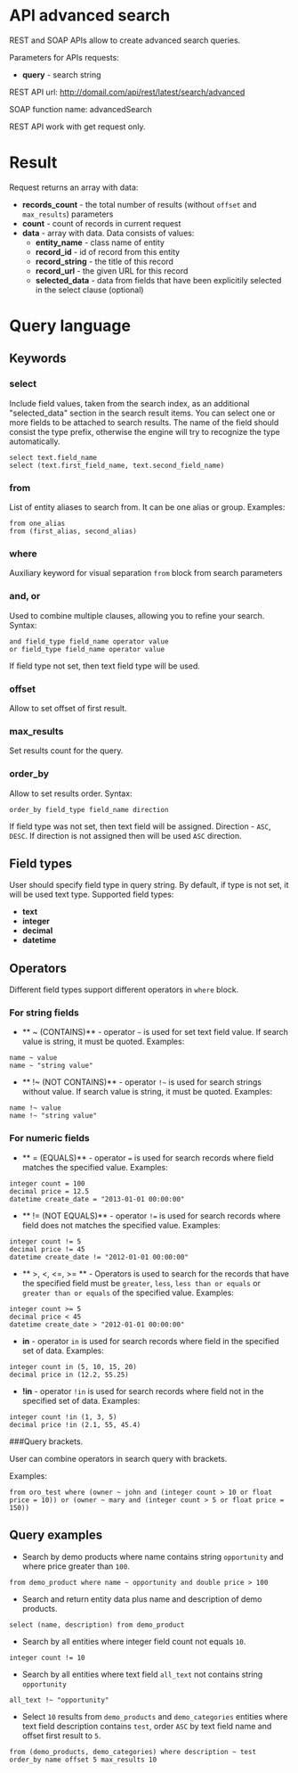 API advanced search
====================

REST and SOAP APIs allow to create advanced search queries.

Parameters for APIs requests:

 - **query** - search string

REST API url: http://domail.com/api/rest/latest/search/advanced

SOAP function name: advancedSearch

REST API work with get request only.

Result
====================

Request returns an array with data:

 - **records_count** - the total number of results (without `offset` and `max_results`) parameters
 - **count** - count of records in current request
 - **data** - array with data. Data consists of values:
     - **entity_name** - class name of entity
     - **record_id** - id of record from this entity
     - **record_string** - the title of this record
     - **record_url** - the given URL for this record
     - **selected_data** - data from fields that have been explicitily selected in the select clause (optional)

 Query language
====================

Keywords
--------

### select

Include field values, taken from the search index, as an additional
 "selected_data" section in the search result items.
 You can select one or more fields to be attached to search results.
 The name of the field should consist the type prefix, otherwise the engine
 will try to recognize the type automatically.
```
select text.field_name
select (text.first_field_name, text.second_field_name)
```

### from

List of entity aliases to search from. It can be one alias or group. Examples:
```
from one_alias
from (first_alias, second_alias)
```
### where

Auxiliary keyword for visual separation `from` block from search parameters

### and, or

Used to combine multiple clauses, allowing you to refine your search. Syntax:
```
and field_type field_name operator value
or field_type field_name operator value
```
If field type not set, then text field type will be used.

### offset

Allow to set offset of first result.

### max_results

Set results count for the query.

### order_by

Allow to set results order. Syntax:
```
order_by field_type field_name direction
```
If field type was not set, then text field will be assigned. Direction - `ASC`, `DESC`.
If direction is not assigned then will be used `ASC` direction.

Field types
-----------

User should specify field type in query string. By default, if type is not set, it will be used text type. Supported field types:
* **text**
* **integer**
* **decimal**
* **datetime**

Operators
-----------

Different field types support different operators in `where` block.

### For string fields

* ** ~ (CONTAINS)** - operator `~` is used for set text field value. If search value is string, it must be quoted.
Examples:
```
name ~ value
name ~ "string value"
```

* ** !~ (NOT CONTAINS)** - operator `!~` is used for search strings without value.
If search value is string, it must be quoted. Examples:
```
name !~ value
name !~ "string value"
```

### For numeric fields

* ** = (EQUALS)** - operator `=` is used for search records where field matches the specified value.
Examples:
```
integer count = 100
decimal price = 12.5
datetime create_date = "2013-01-01 00:00:00"
```

* ** != (NOT EQUALS)** - operator `!=` is used for search records where field does not matches the specified value.
Examples:
```
integer count != 5
decimal price != 45
datetime create_date != "2012-01-01 00:00:00"
```
* ** >, <, <=, >= ** - Operators is used to search for the records that have the specified field must be `greater`,
`less`, `less than or equals` or `greater than or equals` of the specified value. Examples:
```
integer count >= 5
decimal price < 45
datetime create_date > "2012-01-01 00:00:00"
```

* **in** - operator `in` is used for search records where field in the specified set of data.
Examples:
```
integer count in (5, 10, 15, 20)
decimal price in (12.2, 55.25)
```

* **!in** - operator `!in` is used for search records where field not in the specified set of data.
Examples:
```
integer count !in (1, 3, 5)
decimal price !in (2.1, 55, 45.4)
```

###Query brackets.

User can combine operators in search query with brackets.

Examples:

```
from oro_test where (owner ~ john and (integer count > 10 or float price = 10)) or (owner ~ mary and (integer count > 5 or float price = 150))
```

Query examples
--------------

* Search by demo products where name contains string `opportunity` and where price greater than `100`.
```
from demo_product where name ~ opportunity and double price > 100
```

* Search and return entity data plus name and description of demo products.
```
select (name, description) from demo_product
```

* Search by all entities where integer field count not equals `10`.
```
integer count != 10
```

* Search by all entities where text field `all_text` not contains string `opportunity`
```
all_text !~ "opportunity"
```

* Select `10` results from `demo_products` and `demo_categories` entities where text field description contains `test`,
order `ASC` by text field name and offset first result to `5`.
```
from (demo_products, demo_categories) where description ~ test order_by name offset 5 max_results 10
```
